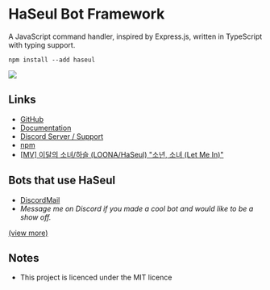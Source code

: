 # HaSeul Bot Framework
A JavaScript command handler, inspired by Express.js, written in TypeScript with typing support.

`npm install --add haseul`

![](https://cdn.discordapp.com/attachments/482760649236021248/694738499450044416/EUdkObAUYAAod0v.jpg)

## Links
- [GitHub](https://github.com/7coil/haseul)
- [Documentation](https://haseul.leondrolio.com/)
- [Discord Server / Support](https://discordapp.com/invite/wHgdmf4)
- [npm](https://www.npmjs.com/package/haseul)
- [[MV] 이달의 소녀/하슬 (LOONA/HaSeul) "소년, 소녀 (Let Me In)"](https://www.youtube.com/watch?v=6a4BWpBJppI)

## Bots that use HaSeul
- [DiscordMail](https://github.com/7coil/discordmail)
- _Message me on Discord if you made a cool bot and would like to be a show off._

[(view more)](https://github.com/7coil/haseul/network/dependents)

## Notes
- This project is licenced under the MIT licence
